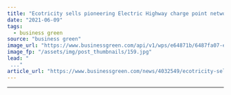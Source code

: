 ```yaml
---
title: "Ecotricity sells pioneering Electric Highway charge point network to Gridserve"
date: "2021-06-09"
tags: 
  - business green
source: "business green"
image_url: "https://www.businessgreen.com/api/v1/wps/e64871b/6487fa07-e803-473e-aa1d-6c814436fb3f/10/Dale-Vince-Ecotricity-185x114.jpg"
image_fp: "/assets/img/post_thumbnails/159.jpg"
lead: "
 ..."
article_url: "https://www.businessgreen.com/news/4032549/ecotricity-sells-pioneering-electric-highway-charge-point-network-gridserve"
---
```


---
